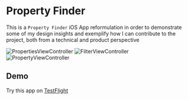 # Property Finder
This is a `Property Finder` iOS App reformulation in order to demonstrate some of my design insights and exemplify how I can contribute to the project, both from a technical and product perspective

![PropertiesViewController](https://i.imgur.com/Ew4mAM9.png)
![FilterViewController](https://i.imgur.com/dCfP7cn.png)
![PropertyViewController](https://i.imgur.com/5Cz7UKd.png)

## Demo		

Try this app on [TestFlight](https://testflight.apple.com/join/nGJ3PliD)
